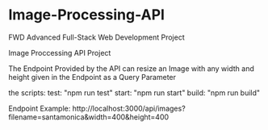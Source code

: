 # Image-Processing-API
FWD Advanced Full-Stack Web Development Project

Image Proccessing API Project

The Endpoint Provided by the API can resize an Image with any width and height given in the Endpoint as a Query Parameter

the scripts:
test: "npm run test"
start: "npm run start"
build: "npm run build"

Endpoint Example:
http://localhost:3000/api/images?filename=santamonica&width=400&height=400


